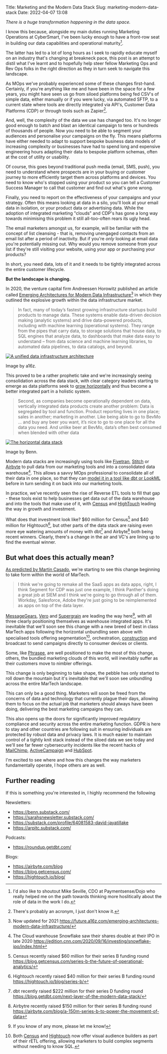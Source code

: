 Title: Marketing and the Modern Data Stack
Slug: marketing-modern-data-stack
Date: 2022-04-07 13:08

*There is a huge transformation happening in the data space.*

I know this because, alongside my main duties running Marketing Operations at CyberSmart, I've been lucky enough to have a front-row seat in building our data capabilities and operational maturity[^mike].

The latter has led to a lot of long hours as I seek to rapidly educate myself on an industry that's changing at breakneck pace, this post is an attempt to distil what I've learnt and to hopefully help steer fellow Marketing Ops and Rev Ops folks in the right direction as they in turn seek to navigate this landscape.

As MOps we've probably experienced some of these changes first-hand. Certainly, if you're anything like me and have been in the space for a few years, you might have seen us go from siloed platforms being fed CSV's of simple data, either manually or if you were lucky, via automated SFTP, to a current state where tools are directly integrated via API's, Customer Data Platforms (CDP) or through tools such as Zapier[^acronym].

And, well, the complexity of the data we use has changed too. It's no longer good enough to batch and blast an identical campaign to tens or hundreds of thousands of people. Now you need to be able to segment your audiences and personalise your campaigns on the fly. This means platforms have either needed to adapt to support bespoke business data models of increasing complexity or businesses have had to spend long and expensive engineering hours adapting their data to bespoke platform schemas, often at the cost of utility or usability. 

Of course, this goes beyond traditional push media (email, SMS, push), you need to understand where prospects are in your buying or customer journey to more efficiently target them across platforms and devices. You need to know who's stopped using your product so you can tell a Customer Success Manager to call that customer and find out what's gone wrong.

Finally, you need to report on the effectiveness of your campaigns and your strategy. Often this means looking at data in a silo, you'll look at your email data in isolation, or your product data or advertising data. While the adoption of integrated marketing "clouds" and CDP's has gone a long way towards minimising this problem it still all-too-often rears its ugly head.

The email marketers amongst us, for example, will be familiar with the concept of list cleansing - that is, removing unengaged contacts from an email list after a period of inactivity. But if you're *only* looking at email data you're potentially missing out. Why would you remove someone from your list if they're still visiting your website, using your app or purchasing your products?

In short, you need data, lots of it and it needs to be tightly integrated across the entire customer lifecycle.

**But the landscape is changing.**

In 2020, the venture capital firm Andreessen Horowitz published an article called [Emerging Architectures for Modern Data Infrastructure](https://future.a16z.com/emerging-architectures-for-modern-data-infrastructure-2020/)[^2021] in which they outlined the explosive growth within the data infrastructure market.

> In fact, many of today’s fastest growing infrastructure startups build products to manage data. These systems enable data-driven decision making (analytic systems) and drive data-powered products, including with machine learning (operational systems). They range from the pipes that carry data, to storage solutions that house data, to SQL engines that analyze data, to dashboards that make data easy to understand – from data science and machine learning libraries, to automated data pipelines, to data catalogs, and beyond.

[![A unified data infrastructure architecture](../images/post-images/Data-Report-Martin-Inline-Graphics-R7-06-1.webp)](../images/post-images/Data-Report-Martin-Inline-Graphics-R7-06-1.webp)

Image by a16z.

This proved to be a rather prophetic take and we're increasingly seeing consolidation across the data stack, with clear category leaders starting to emerge as data platforms seek to [grow horizontally](https://benn.substack.com/p/datas-horizontal-pivot) and thus become a better integrated part in a holistic system.

> Second, as companies become operationally dependent on data, vertically integrated data products create another problem: Data is segregated by tool and function. Product reporting lives in one place; sales in another; marketing in another. Like being able to go to BevMo ... and buy any beer you want, it’s nice to go to one place for all the data you need. And unlike beer at BevMo, data’s often best consumed when blended with other data 

[![The horizontal data stack](../images/post-images/horizontal-data-stack.jpeg)](../images/post-images/horizontal-data-stack.jpeg)

Image by Benn.

Modern data stacks are increasingly using tools like [Fivetran](https://www.fivetran.com/), [Stitch](https://www.stitchdata.com/) or [Airbyte](https://airbyte.com/) to pull data from our marketing tools and into a consolidated data warehouse[^snowflake]. This allows a savvy MOps professional to consolidate all of their data in one place, so that they can [model it in a tool like dbt or LookML](https://benn.substack.com/p/metrics-layer) before in turn sending it on back into our marketing tools.

In practice, we've recently seen the rise of Reverse ETL tools to fill that gap - these tools exist to help businesses get data out of the data warehouse and into the tools that make use of it, with [Census](https://www.getcensus.com/) and [HighTouch](https://hightouch.io/) leading the way in growth and investment.

What does that investment look like? $60 million for Census[^census] and $40 million for Hightouch[^hightouch], but other parts of the data stack are raising even more eye watering amounts of money with dbt[^dbt] and Airbyte[^airbyte] both being recent winners. Clearly, there's a change in the air and VC's are lining up to find the eventual winner.

## But what does this actually mean?

[As predicted by Martin Casado](https://www.youtube.com/watch?v=q1nERFM9brA&t=3458s), we're starting to see this change beginning to take form within the world of MarTech.

> I think we're going to remake all the SaaS apps as data apps, right, I think Segment for CDP was just one example, I think Panther's doing a great job at SIEM and I think we're going to go through all of them. Workday, Salesforce, Adobe they're just going to be reimplemented as apps on top of the data layer.

[MessageGears](https://messagegears.com/), [Vero](https://www.getvero.com/) and [Supergrain](https://www.supergrain.com/) are leading the way here[^stack], with all three clearly positioning themselves as warehouse integrated apps. It's inevitable that we'll soon see this change with a new breed of best in class MarTech apps following the horizontal unbundling seen above with specialised tools offering segmentation[^segmentation], orchestration, [construction](https://www.taxiforemail.com/) and broadcast to send campaigns directly to consumer devices or clients.

Some, like [Phrasee](https://phrasee.co/), are well positioned to make the most of this change, others, the bundled marketing clouds of this world, will inevitably suffer as their customers move to nimbler offerings.

This change is only beginning to take shape, the pebble has only started to roll down the mountain but it's inevitable that we'll soon see unbundling across the entire MarTech landscape.

This can only be a good thing. Marketers will soon be freed from the concerns of data and technology that currently plague their days, allowing them to focus on the actual job that marketers should always have been doing, delivering the best marketing campaigns they can.

This also opens up the doors for significantly improved regulatory compliance and security across the entire marketing function. GDPR is here to stay and other countries are following suit in ensuring individuals are protected by robust data and privacy laws. It is much easier to maintain control of a tightly knit stack instead of the siloed data we see today and we'll see far fewer cybersecurity incidents like the recent hacks of [MailChimp](https://techcrunch.com/2022/04/04/mailchimp-internal-tool-breach/), [ActiveCampaign](https://bitcoinmagazine.com/technical/if-you-kyc-you-should-cya) and [HubSpot](https://www.techradar.com/news/hubspot-hacked-putting-major-crypto-firms-at-risk).

I'm excited to see where and how this changes the way marketers fundamentally operate, I hope others are as well.


## Further reading

If this is something you're interested in, I highly recommend the following

Newsletters:
* https://benn.substack.com/
* https://sarahsnewsletter.substack.com/
* https://substack.com/profile/64081583-david-jayatillake
* https://arpitc.substack.com/

Podcasts:
* https://roundup.getdbt.com/

Blogs:
* https://airbyte.com/blog
* https://blog.getcensus.com/
* https://hightouch.io/blog/


[^mike]: I'd also like to shoutout Mike Seville, CDO at Paymentsense/Dojo who really helped me on the path towards thinking more hoslitically about the role of data in the work I do.
[^acronym]: There's probably an acronym, I just don't know it.
[^2021]: Now updated for 2021 https://future.a16z.com/emerging-architectures-modern-data-infrastructure/
[^snowflake]: The Cloud warehouse Snowflake saw their shares double at their IPO in late 2020 https://edition.cnn.com/2020/09/16/investing/snowflake-ipo/index.html
[^census]: Census recently raised $60 million for their series B funding round https://blog.getcensus.com/series-b-the-future-of-operational-analytics/
[^hightouch]: Hightouch recently raised $40 million for their series B funding round https://hightouch.io/blog/series-b/
[^dbt]: dbt recently raised $222 million for their series D funding round https://blog.getdbt.com/next-layer-of-the-modern-data-stack/
[^airbyte]: Airbytre recently raised $150 million for their series B funding round https://airbyte.com/blog/a-150m-series-b-to-power-the-movement-of-data
[^stack]: If you know of any more, please let me know!
[^segmentation]: Both [Census](https://blog.getcensus.com/census-segments-build-audiences-without-sql/) and [Hightouch](https://hightouch.io/audiences/) now offer visual audience builders as part of their rETL offering, allowing marketers to build complex segments without needing to know SQL. 